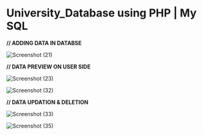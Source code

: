 # University_Database using PHP | My SQL

**// ADDING DATA IN DATABSE**

![Screenshot (21)](https://github.com/Ankit-KumarP/University_Database/assets/114892815/47bb898a-39d7-4240-b4d5-38267eac0ad0)

**// DATA PREVIEW ON USER SIDE**

![Screenshot (23)](https://github.com/Ankit-KumarP/University_Database/assets/114892815/ddc3a1ff-6a9b-4f47-9087-433c320f1e50)

![Screenshot (32)](https://github.com/Ankit-KumarP/University_Database/assets/114892815/f7217939-7cb4-48ff-87e8-2a2e62a3f281)

**// DATA UPDATION & DELETION**

![Screenshot (33)](https://github.com/Ankit-KumarP/University_Database/assets/114892815/2f16c39e-6758-4a00-8b35-f01fb24e9078)


![Screenshot (35)](https://github.com/Ankit-KumarP/University_Database/assets/114892815/7284526b-eda5-4ffe-be05-88a08ced13ac)

